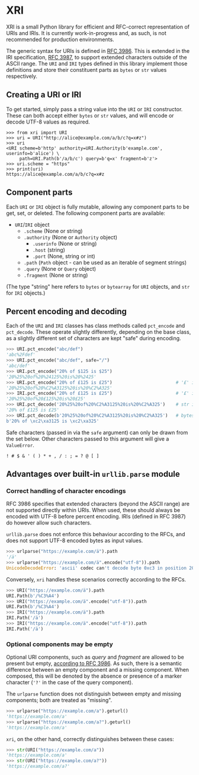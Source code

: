 # XRI

XRI is a small Python library for efficient and RFC-correct representation of URIs and IRIs.
It is currently work-in-progress and, as such, is not recommended for production environments.

The generic syntax for URIs is defined in [RFC 3986](https://datatracker.ietf.org/doc/html/rfc3986/).
This is extended in the IRI specification, [RFC 3987](https://datatracker.ietf.org/doc/html/rfc3987/), to support extended characters outside of the ASCII range. 
The `URI` and `IRI` types defined in this library implement those definitions and store their constituent parts as `bytes` or `str` values respectively.


## Creating a URI or IRI

To get started, simply pass a string value into the `URI` or `IRI` constructor.
These can both accept either `bytes` or `str` values, and will encode or decode UTF-8 values as required.

```python-repl
>>> from xri import URI
>>> uri = URI("http://alice@example.com/a/b/c?q=x#z")
>>> uri
<URI scheme=b'http' authority=URI.Authority(b'example.com', userinfo=b'alice') \
     path=URI.Path(b'/a/b/c') query=b'q=x' fragment=b'z'>
>>> uri.scheme = "https"
>>> print(uri)
https://alice@example.com/a/b/c?q=x#z
```


## Component parts

Each `URI` or `IRI` object is fully mutable, allowing any component parts to be get, set, or deleted.
The following component parts are available:

- `URI`/`IRI` object
  - `.scheme` (None or string)
  - `.authority` (None or `Authority` object)
    - `.userinfo` (None or string) 
    - `.host` (string)
    - `.port` (None, string or int)
  - `.path` (`Path` object - can be used as an iterable of segment strings)
  - `.query` (None or `Query` object)
  - `.fragment` (None or string)

(The type "string" here refers to `bytes` or `bytearray` for `URI` objects, and `str` for `IRI` objects.)


## Percent encoding and decoding

Each of the `URI` and `IRI` classes has class methods called `pct_encode` and `pct_decode`.
These operate slightly differently, depending on the base class, as a slightly different set of characters are kept "safe" during encoding.

```python
>>> URI.pct_encode("abc/def")
'abc%2Fdef'
>>> URI.pct_encode("abc/def", safe="/")
'abc/def'
>>> URI.pct_encode("20% of $125 is $25")
'20%25%20of%20%24125%20is%20%2425'
>>> URI.pct_encode("20% of £125 is £25")                        # '£' is encoded with UTF-8
'20%25%20of%20%C2%A3125%20is%20%C2%A325'
>>> IRI.pct_encode("20% of £125 is £25")                        # '£' is safe within an IRI
'20%25%20of%20£125%20is%20£25'
>>> URI.pct_decode('20%25%20of%20%C2%A3125%20is%20%C2%A325')    # str in, str out (using UTF-8)
'20% of £125 is £25'
>>> URI.pct_decode(b'20%25%20of%20%C2%A3125%20is%20%C2%A325')   # bytes in, bytes out (no UTF-8)
b'20% of \xc2\xa3125 is \xc2\xa325'
```

Safe characters (passed in via the `safe` argument) can only be drawn from the set below.
Other characters passed to this argument will give a `ValueError`.
```
! # $ & ' ( ) * + , / : ; = ? @ [ ]
```


## Advantages over built-in `urllib.parse` module

### Correct handling of character encodings

RFC 3986 specifies that extended characters (beyond the ASCII range) are not supported directly within URIs.
When used, these should always be encoded with UTF-8 before percent encoding.
IRIs (defined in RFC 3987) do however allow such characters. 

`urllib.parse` does not enforce this behaviour according to the RFCs, and does not support UTF-8 encoded bytes as input values.
```python
>>> urlparse("https://example.com/ä").path
'/ä'
>>> urlparse("https://example.com/ä".encode("utf-8")).path
UnicodeDecodeError: 'ascii' codec can't decode byte 0xc3 in position 20: ordinal not in range(128)
```

Conversely, `xri` handles these scenarios correctly according to the RFCs.
```python
>>> URI("https://example.com/ä").path
URI.Path(b'/%C3%A4')
>>> URI("https://example.com/ä".encode("utf-8")).path
URI.Path(b'/%C3%A4')
>>> IRI("https://example.com/ä").path
IRI.Path('/ä')
>>> IRI("https://example.com/ä".encode("utf-8")).path
IRI.Path('/ä')
```

### Optional components may be empty
Optional URI components, such as _query_ and _fragment_ are allowed to be present but empty, [according to RFC 3986](https://datatracker.ietf.org/doc/html/rfc3986/#section-3.4).
As such, there is a semantic difference between an empty component and a missing component.
When composed, this will be denoted by the absence or presence of a marker character (`'?'` in the case of the query component).

The `urlparse` function does not distinguish between empty and missing components;
both are treated as "missing".
```python
>>> urlparse("https://example.com/a").geturl()
'https://example.com/a'
>>> urlparse("https://example.com/a?").geturl()
'https://example.com/a'
```

`xri`, on the other hand, correctly distinguishes between these cases:
```python
>>> str(URI("https://example.com/a"))
'https://example.com/a'
>>> str(URI("https://example.com/a?"))
'https://example.com/a?'
```